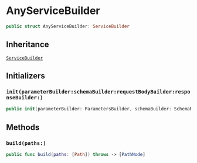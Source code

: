 # AnyServiceBuilder

``` swift
public struct AnyServiceBuilder: ServiceBuilder
```

## Inheritance

[`ServiceBuilder`](./ServiceBuilder)

## Initializers

### `init(parameterBuilder:schemaBuilder:requestBodyBuilder:responseBuilder:)`

``` swift
public init(parameterBuilder: ParametersBuilder, schemaBuilder: SchemaBuilder, requestBodyBuilder: RequestBodyBuilder, responseBuilder: ResponseBuilder)
```

## Methods

### `build(paths:)`

``` swift
public func build(paths: [Path]) throws -> [PathNode]
```

